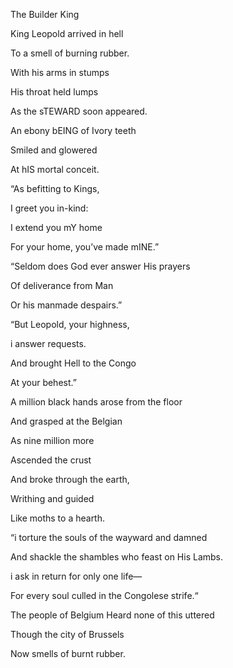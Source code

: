   
The Builder King

  

King Leopold arrived in hell

  

To a smell of burning rubber. 

  

With his arms in stumps

  

His throat held lumps

  

As the sTEWARD soon appeared.

  

An ebony bEING of Ivory teeth 

  

Smiled and glowered

  

At hIS mortal conceit.

  

“As befitting to Kings,

  

I greet you in-kind:

  

I extend you mY home

  

For your home, you’ve made mINE.” 

  

“Seldom does God ever answer His prayers

  

Of deliverance from Man 

  

Or his manmade despairs.”

  

“But Leopold, your highness,

  

i answer requests.

  

And brought Hell to the Congo 

  

At your behest.”

  

A million black hands arose from the floor 

  

And grasped at the Belgian

  

As nine million more

  

Ascended the crust

  

And broke through the earth, 

  

Writhing and guided

  

Like moths to a hearth.

  

“i torture the souls of the wayward and damned 

  

And shackle the shambles who feast on His Lambs. 

  

i ask in return for only one life—

  

For every soul culled in the Congolese strife.“

  

The people of Belgium Heard none of this uttered 

  

Though the city of Brussels 

  

Now smells of burnt rubber.